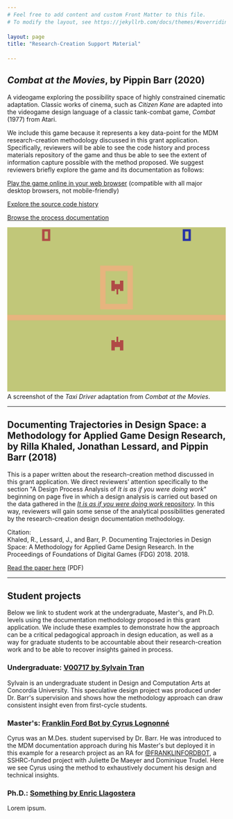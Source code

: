 ```yaml
---
# Feel free to add content and custom Front Matter to this file.
# To modify the layout, see https://jekyllrb.com/docs/themes/#overriding-theme-defaults

layout: page
title: "Research-Creation Support Material"

---
```


## *Combat at the Movies*, by Pippin Barr (2020)

A videogame exploring the possibility space of highly constrained cinematic adaptation. Classic works of cinema, such as *Citizen Kane* are adapted into the videogame design language of a classic tank-combat game, *Combat* (1977) from Atari.

We include this game because it represents a key data-point for the MDM research-creation methodology discussed in this grant application. Specifically, reviewers will be able to see the code history and process materials repository of the game and thus be able to see the extent of information capture possible with the method proposed. We suggest reviewers briefly explore the game and its documentation as follows:

[Play the game online in your web browser](https://pippinbarr.github.io/combat-at-the-movies/) (compatible with all major desktop browsers, not mobile-friendly)

[Explore the source code history](https://github.com/pippinbarr/combat-at-the-movies/commits/master)

[Browse the process documentation](https://pippinbarr.github.io/combat-at-the-movies/process/)

![](assets/images/taxi-driver.png)  
A screenshot of the *Taxi Driver* adaptation from *Combat at the Movies*.


---

## Documenting Trajectories in Design Space: a Methodology for Applied Game Design Research, by Rilla Khaled, Jonathan Lessard, and Pippin Barr (2018)

This is a paper written about the research-creation method discussed in this grant application. We direct reviewers’ attention specifically to the section "A Design Process Analysis of *It is as if you were doing work*" beginning on page five in which a design analysis is carried out based on the data gathered in the [*It is as if you were doing work* repository](https://github.com/pippinbarr/itisasifyouweredoingwork). In this way, reviewers will gain some sense of the analytical possibilities generated by the research-creation design documentation methodology.

Citation:  
Khaled, R., Lessard, J., and Barr, P. Documenting Trajectories in Design Space: A Methodology for Applied Game Design Research. In the Proceedings of Foundations of Digital Games (FDG) 2018. 2018.

[Read the paper here](assets/pdfs/fdg-2018-documenting-trajectories-in-design-space.pdf) (PDF)

---

## Student projects

Below we link to student work at the undergraduate, Master's, and Ph.D. levels using the documentation methodology proposed in this grant application. We include these examples to demonstrate how the approach can be a critical pedagogical approach in design education, as well as a way for graduate students to be accountable about their research-creation work and to be able to recover insights gained in process.

### Undergraduate: [V00717 by Sylvain Tran](https://github.com/SylvainTran/V00717)

Sylvain is an undergraduate student in Design and Computation Arts at Concordia University. This speculative design project was produced under Dr. Barr's supervision and shows how the methodology approach can draw consistent insight even from first-cycle students.

### Master's: [Franklin Ford Bot by Cyrus Lognonné](https://github.com/cyruslk/franklin-ford-bot/blob/master/logs.md)

Cyrus was an M.Des. student supervised by Dr. Barr. He was introduced to the MDM documentation approach during his Master's but deployed it in this example for a research project as an RA for [@FRANKLINFORDBOT](https://www.franklinford.org/#about), a SSHRC-funded project with Juliette De Maeyer and Dominique Trudel. Here we see Cyrus using the method to exhaustively document his design and technical insights.

### Ph.D.: [Something by Enric Llagostera](#)

Lorem ipsum.
